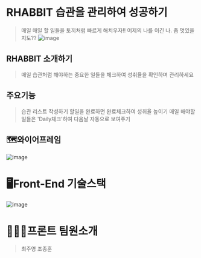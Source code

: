 # RHABBIT 습관을 관리하여 성공하기
 >매일 매일 할 일들을 토끼처럼 빠르게 해치우자!!
 > 어제의 나를 이긴 나. 좀 멋있을 지도??
![image](https://user-images.githubusercontent.com/86106738/145660798-8abde359-1b4a-4310-8f26-e670c3effe38.png)

## RHABBIT 소개하기
 > 매일 습관처럼 해야하는 중요한 일들을 체크하여 
 > 성취율을 확인하며 관리하세요


## 주요기능
 > 습관 리스트 작성하기
 > 할일을 완료하면 완료체크하여 성취율 높이기
 >매일 해야할 일들은 'Daily체크'하여 다음날 자동으로 보여주기

 
## 🗺와이어프레임
![image](https://user-images.githubusercontent.com/86106738/145660434-1f838d4d-4eb6-4fe9-aeda-64cf4f4b377b.png)



 
 
# 🖥Front-End 기술스택
![image](https://user-images.githubusercontent.com/86106738/145660455-b7a10913-6835-4a63-a451-44576dca2f57.png)


 

# 🧑🏻‍💻프론트 팀원소개

>최주영
>조종훈
 
 
